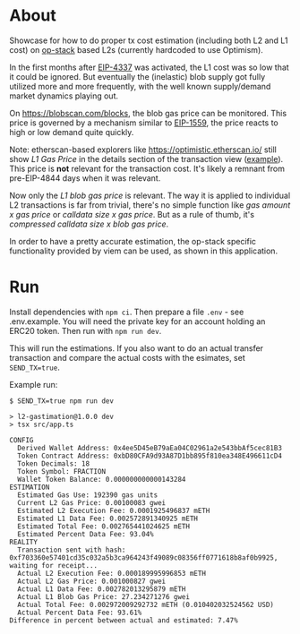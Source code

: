 # About

Showcase for how to do proper tx cost estimation (including both L2 and L1 cost) on [op-stack](https://docs.optimism.io/stack/getting-started) based L2s (currently hardcoded to use Optimism).

In the first months after [EIP-4337](https://eips.ethereum.org/EIPS/eip-4844) was activated, the L1 cost was so low that it could be ignored. But eventually the (inelastic) blob supply got fully utilized more and more frequently, with the well known supply/demand market dynamics playing out.

On https://blobscan.com/blocks, the blob gas price can be monitored.
This price is governed by a mechanism similar to [EIP-1559](https://eips.ethereum.org/EIPS/eip-1559), the price reacts to high or low demand quite quickly.

Note: etherscan-based explorers like https://optimistic.etherscan.io/ still show _L1 Gas Price_ in the details section of the transaction view ([example](https://optimistic.etherscan.io/tx/0xb6b078d072584414980af34c3c30dc810263dd978cb9460d1ecbe810899b2ade)). This price is **not** relevant for the transaction cost. It's likely a remnant from pre-EIP-4844 days when it was relevant.

Now only the _L1 blob gas price_ is relevant. The way it is applied to individual L2 transactions is far from trivial, there's no simple function like _gas amount x gas price_ or _calldata size x gas price_. But as a rule of thumb, it's _compressed calldata size x blob gas price_.

In order to have a pretty accurate estimation, the op-stack specific functionality provided by viem can be used, as shown in this application.

# Run

Install dependencies with `npm ci`.
Then prepare a file `.env` - see .env.example.
You will need the private key for an account holding an ERC20 token.
Then run with `npm run dev`.

This will run the estimations.
If you also want to do an actual transfer transaction and compare the actual costs with the esimates, set `SEND_TX=true`.

Example run:
```
$ SEND_TX=true npm run dev

> l2-gastimation@1.0.0 dev
> tsx src/app.ts

CONFIG
  Derived Wallet Address: 0x4ee5D45eB79aEa04C02961a2e543bbAf5cec81B3
  Token Contract Address: 0xbD80CFA9d93A87D1bb895f810ea348E496611cD4
  Token Decimals: 18
  Token Symbol: FRACTION
  Wallet Token Balance: 0.000000000000143284
ESTIMATION
  Estimated Gas Use: 192390 gas units
  Current L2 Gas Price: 0.00100083 gwei
  Estimated L2 Execution Fee: 0.0001925496837 mETH
  Estimated L1 Data Fee: 0.002572891340925 mETH
  Estimated Total Fee: 0.002765441024625 mETH
  Estimated Percent Data Fee: 93.04%
REALITY
  Transaction sent with hash: 0xf703360e57401cd35c032a5b3ca964243f49089c08356ff0771618b8af0b9925, waiting for receipt...
  Actual L2 Execution Fee: 0.000189995996853 mETH
  Actual L2 Gas Price: 0.001000827 gwei
  Actual L1 Data Fee: 0.002782013295879 mETH
  Actual L1 Blob Gas Price: 27.234271276 gwei
  Actual Total Fee: 0.002972009292732 mETH (0.010402032524562 USD)
  Actual Percent Data Fee: 93.61%
Difference in percent between actual and estimated: 7.47%
```